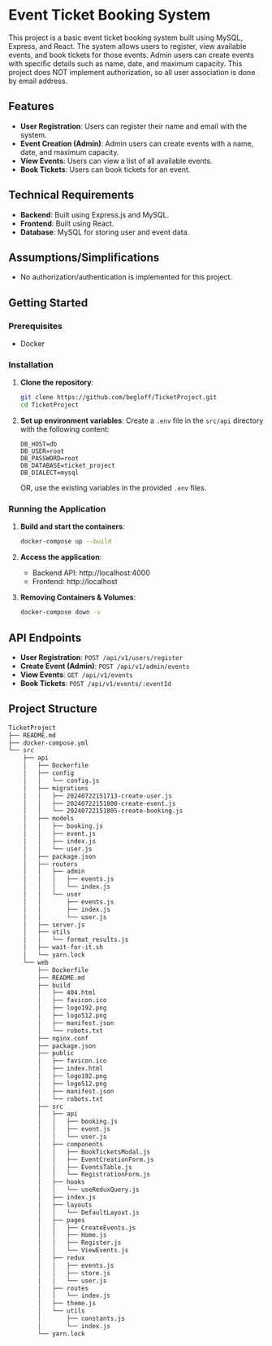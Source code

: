 # Event Ticket Booking System

This project is a basic event ticket booking system built using MySQL, Express, and React. The system allows users to register, view available events, and book tickets for those events. Admin users can create events with specific details such as name, date, and maximum capacity. This project does NOT implement authorization, so all user association is done by email
address.

## Features

- **User Registration**: Users can register their name and email with the system.
- **Event Creation (Admin)**: Admin users can create events with a name, date, and maximum capacity.
- **View Events**: Users can view a list of all available events.
- **Book Tickets**: Users can book tickets for an event.

## Technical Requirements

- **Backend**: Built using Express.js and MySQL.
- **Frontend**: Built using React.
- **Database**: MySQL for storing user and event data.

## Assumptions/Simplifications

- No authorization/authentication is implemented for this project.

## Getting Started

### Prerequisites

- Docker

### Installation

1. **Clone the repository**:

   ```sh
   git clone https://github.com/begloff/TicketProject.git
   cd TicketProject
   ```

2. **Set up environment variables**:
   Create a `.env` file in the `src/api` directory with the following content:

   ```
   DB_HOST=db
   DB_USER=root
   DB_PASSWORD=root
   DB_DATABASE=ticket_project
   DB_DIALECT=mysql
   ```

   OR, use the existing variables in the provided `.env` files.

### Running the Application

1. **Build and start the containers**:

   ```sh
   docker-compose up --build
   ```

2. **Access the application**:

   - Backend API: http://localhost:4000
   - Frontend: http://localhost

3. **Removing Containers & Volumes**:
   ```sh
   docker-compose down -v
   ```

## API Endpoints

- **User Registration**: `POST /api/v1/users/register`
- **Create Event (Admin)**: `POST /api/v1/admin/events`
- **View Events**: `GET /api/v1/events`
- **Book Tickets**: `POST /api/v1/events/:eventId`

## Project Structure

```bash
TicketProject
├── README.md
├── docker-compose.yml
└── src
    ├── api
    │   ├── Dockerfile
    │   ├── config
    │   │   └── config.js
    │   ├── migrations
    │   │   ├── 20240722151713-create-user.js
    │   │   ├── 20240722151800-create-event.js
    │   │   └── 20240722151805-create-booking.js
    │   ├── models
    │   │   ├── booking.js
    │   │   ├── event.js
    │   │   ├── index.js
    │   │   └── user.js
    │   ├── package.json
    │   ├── routers
    │   │   ├── admin
    │   │   │   ├── events.js
    │   │   │   └── index.js
    │   │   └── user
    │   │       ├── events.js
    │   │       ├── index.js
    │   │       └── user.js
    │   ├── server.js
    │   ├── utils
    │   │   └── format_results.js
    │   ├── wait-for-it.sh
    │   └── yarn.lock
    └── web
        ├── Dockerfile
        ├── README.md
        ├── build
        │   ├── 404.html
        │   ├── favicon.ico
        │   ├── logo192.png
        │   ├── logo512.png
        │   ├── manifest.json
        │   └── robots.txt
        ├── nginx.conf
        ├── package.json
        ├── public
        │   ├── favicon.ico
        │   ├── index.html
        │   ├── logo192.png
        │   ├── logo512.png
        │   ├── manifest.json
        │   └── robots.txt
        ├── src
        │   ├── api
        │   │   ├── booking.js
        │   │   ├── event.js
        │   │   └── user.js
        │   ├── components
        │   │   ├── BookTicketsModal.js
        │   │   ├── EventCreationForm.js
        │   │   ├── EventsTable.js
        │   │   └── RegistrationForm.js
        │   ├── hooks
        │   │   └── useReduxQuery.js
        │   ├── index.js
        │   ├── layouts
        │   │   └── DefaultLayout.js
        │   ├── pages
        │   │   ├── CreateEvents.js
        │   │   ├── Home.js
        │   │   ├── Register.js
        │   │   └── ViewEvents.js
        │   ├── redux
        │   │   ├── events.js
        │   │   ├── store.js
        │   │   └── user.js
        │   ├── routes
        │   │   └── index.js
        │   ├── theme.js
        │   └── utils
        │       ├── constants.js
        │       └── index.js
        └── yarn.lock
```
